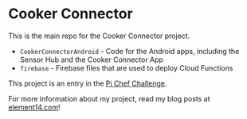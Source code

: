 # Cooker Connector
This is the main repo for the Cooker Connector project.

* `CookerConnectorAndroid` - Code for the Android apps, including the Sensor Hub and the Cooker Connector App
* `firebase` - Firebase files that are used to deploy Cloud Functions

This project is an entry in the [Pi Chef Challenge](https://www.element14.com/community/community/design-challenges/pichef).

For more information about my project, read my blog posts at [element14.com](https://www.element14.com/community/community/design-challenges/pichef/blog/authors/jschools)!
